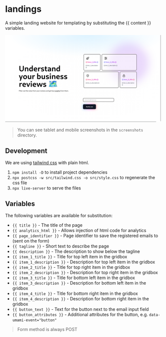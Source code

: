 # landings

A simple landing website for templating by substituting the {{ content }} variables.

![desktop](./screenshots/desktop.png)

> You can see tablet and mobile screenshots in the `screenshots` directory.

## Development

We are using [tailwind css](v2.tailwindcss.com) with plain html.

1. `npm install -D` to install project dependencies
2. `npx postcss -w src/tailwind.css -o src/style.css` to regenerate the css file
3. `npx live-server` to serve the files

## Variables

The following variables are available for substitution:

- `{{ title }}` - The title of the page
- `{{ analytics_html }}` - Allows injection of html code for analytics
- `{{ page_identifier }}` - Page identifier to save the registered emails to (sent on the form)
- `{{ tagline }}` - Short text to describe the page
- `{{ description }}` - The description to show below the tagline
- `{{ item_1_title }}` - Title for top left item in the gridbox
- `{{ item_1_description }}` - Description for top left item in the gridbox
- `{{ item_2_title }}` - Title for top right item in the gridbox
- `{{ item_2_description }}` - Description for top right item in the gridbox
- `{{ item_3_title }}` - Title for bottom left item in the gridbox
- `{{ item_3_description }}` - Description for bottom left item in the gridbox
- `{{ item_4_title }}` - Title for bottom right item in the gridbox
- `{{ item_4_description }}` - Description for bottom right item in the gridbox
- `{{ button_text }}` - Text for the button next to the email input field
- `{{ button_attributes }}` - Additional attributes for the button, e.g. `data-umami-event="button"`

> Form method is always POST
